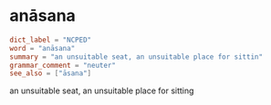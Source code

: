 # anāsana

``` toml
dict_label = "NCPED"
word = "anāsana"
summary = "an unsuitable seat, an unsuitable place for sittin"
grammar_comment = "neuter"
see_also = ["āsana"]
```

an unsuitable seat, an unsuitable place for sitting

